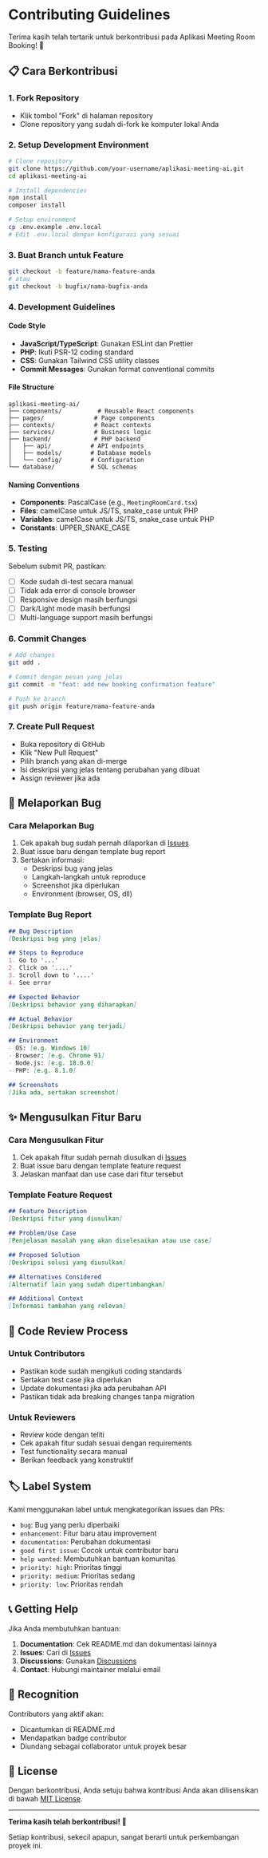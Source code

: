 # Contributing Guidelines

Terima kasih telah tertarik untuk berkontribusi pada Aplikasi Meeting Room Booking! 🎉

## 📋 Cara Berkontribusi

### 1. Fork Repository
- Klik tombol "Fork" di halaman repository
- Clone repository yang sudah di-fork ke komputer lokal Anda

### 2. Setup Development Environment
```bash
# Clone repository
git clone https://github.com/your-username/aplikasi-meeting-ai.git
cd aplikasi-meeting-ai

# Install dependencies
npm install
composer install

# Setup environment
cp .env.example .env.local
# Edit .env.local dengan konfigurasi yang sesuai
```

### 3. Buat Branch untuk Feature
```bash
git checkout -b feature/nama-feature-anda
# atau
git checkout -b bugfix/nama-bugfix-anda
```

### 4. Development Guidelines

#### Code Style
- **JavaScript/TypeScript**: Gunakan ESLint dan Prettier
- **PHP**: Ikuti PSR-12 coding standard
- **CSS**: Gunakan Tailwind CSS utility classes
- **Commit Messages**: Gunakan format conventional commits

#### File Structure
```
aplikasi-meeting-ai/
├── components/          # Reusable React components
├── pages/              # Page components
├── contexts/           # React contexts
├── services/           # Business logic
├── backend/            # PHP backend
│   ├── api/           # API endpoints
│   ├── models/        # Database models
│   └── config/        # Configuration
└── database/          # SQL schemas
```

#### Naming Conventions
- **Components**: PascalCase (e.g., `MeetingRoomCard.tsx`)
- **Files**: camelCase untuk JS/TS, snake_case untuk PHP
- **Variables**: camelCase untuk JS/TS, snake_case untuk PHP
- **Constants**: UPPER_SNAKE_CASE

### 5. Testing
Sebelum submit PR, pastikan:
- [ ] Kode sudah di-test secara manual
- [ ] Tidak ada error di console browser
- [ ] Responsive design masih berfungsi
- [ ] Dark/Light mode masih berfungsi
- [ ] Multi-language support masih berfungsi

### 6. Commit Changes
```bash
# Add changes
git add .

# Commit dengan pesan yang jelas
git commit -m "feat: add new booking confirmation feature"

# Push ke branch
git push origin feature/nama-feature-anda
```

### 7. Create Pull Request
- Buka repository di GitHub
- Klik "New Pull Request"
- Pilih branch yang akan di-merge
- Isi deskripsi yang jelas tentang perubahan yang dibuat
- Assign reviewer jika ada

## 🐛 Melaporkan Bug

### Cara Melaporkan Bug
1. Cek apakah bug sudah pernah dilaporkan di [Issues](https://github.com/username/aplikasi-meeting-ai/issues)
2. Buat issue baru dengan template bug report
3. Sertakan informasi:
   - Deskripsi bug yang jelas
   - Langkah-langkah untuk reproduce
   - Screenshot jika diperlukan
   - Environment (browser, OS, dll)

### Template Bug Report
```markdown
## Bug Description
[Deskripsi bug yang jelas]

## Steps to Reproduce
1. Go to '...'
2. Click on '....'
3. Scroll down to '....'
4. See error

## Expected Behavior
[Deskripsi behavior yang diharapkan]

## Actual Behavior
[Deskripsi behavior yang terjadi]

## Environment
- OS: [e.g. Windows 10]
- Browser: [e.g. Chrome 91]
- Node.js: [e.g. 18.0.0]
- PHP: [e.g. 8.1.0]

## Screenshots
[Jika ada, sertakan screenshot]
```

## ✨ Mengusulkan Fitur Baru

### Cara Mengusulkan Fitur
1. Cek apakah fitur sudah pernah diusulkan di [Issues](https://github.com/username/aplikasi-meeting-ai/issues)
2. Buat issue baru dengan template feature request
3. Jelaskan manfaat dan use case dari fitur tersebut

### Template Feature Request
```markdown
## Feature Description
[Deskripsi fitur yang diusulkan]

## Problem/Use Case
[Penjelasan masalah yang akan diselesaikan atau use case]

## Proposed Solution
[Deskripsi solusi yang diusulkan]

## Alternatives Considered
[Alternatif lain yang sudah dipertimbangkan]

## Additional Context
[Informasi tambahan yang relevan]
```

## 📝 Code Review Process

### Untuk Contributors
- Pastikan kode sudah mengikuti coding standards
- Sertakan test case jika diperlukan
- Update dokumentasi jika ada perubahan API
- Pastikan tidak ada breaking changes tanpa migration

### Untuk Reviewers
- Review kode dengan teliti
- Cek apakah fitur sudah sesuai dengan requirements
- Test functionality secara manual
- Berikan feedback yang konstruktif

## 🏷️ Label System

Kami menggunakan label untuk mengkategorikan issues dan PRs:

- `bug`: Bug yang perlu diperbaiki
- `enhancement`: Fitur baru atau improvement
- `documentation`: Perubahan dokumentasi
- `good first issue`: Cocok untuk contributor baru
- `help wanted`: Membutuhkan bantuan komunitas
- `priority: high`: Prioritas tinggi
- `priority: medium`: Prioritas sedang
- `priority: low`: Prioritas rendah

## 📞 Getting Help

Jika Anda membutuhkan bantuan:

1. **Documentation**: Cek README.md dan dokumentasi lainnya
2. **Issues**: Cari di [Issues](https://github.com/username/aplikasi-meeting-ai/issues)
3. **Discussions**: Gunakan [Discussions](https://github.com/username/aplikasi-meeting-ai/discussions)
4. **Contact**: Hubungi maintainer melalui email

## 🎉 Recognition

Contributors yang aktif akan:
- Dicantumkan di README.md
- Mendapatkan badge contributor
- Diundang sebagai collaborator untuk proyek besar

## 📄 License

Dengan berkontribusi, Anda setuju bahwa kontribusi Anda akan dilisensikan di bawah [MIT License](LICENSE).

---

**Terima kasih telah berkontribusi! 🙏**

Setiap kontribusi, sekecil apapun, sangat berarti untuk perkembangan proyek ini.
